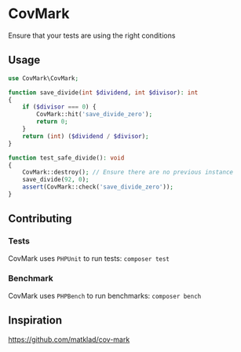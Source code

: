 # CovMark

Ensure that your tests are using the right conditions

## Usage

```php
use CovMark\CovMark;

function save_divide(int $dividend, int $divisor): int
{
    if ($divisor === 0) {
        CovMark::hit('save_divide_zero');
        return 0;
    }
    return (int) ($dividend / $divisor);
}

function test_safe_divide(): void
{
    CovMark::destroy(); // Ensure there are no previous instance
    save_divide(92, 0);
    assert(CovMark::check('save_divide_zero'));
}
```

## Contributing

### Tests

CovMark uses `PHPUnit` to run tests: `composer test`

### Benchmark

CovMark uses `PHPBench` to run benchmarks: `composer bench`

## Inspiration

https://github.com/matklad/cov-mark
